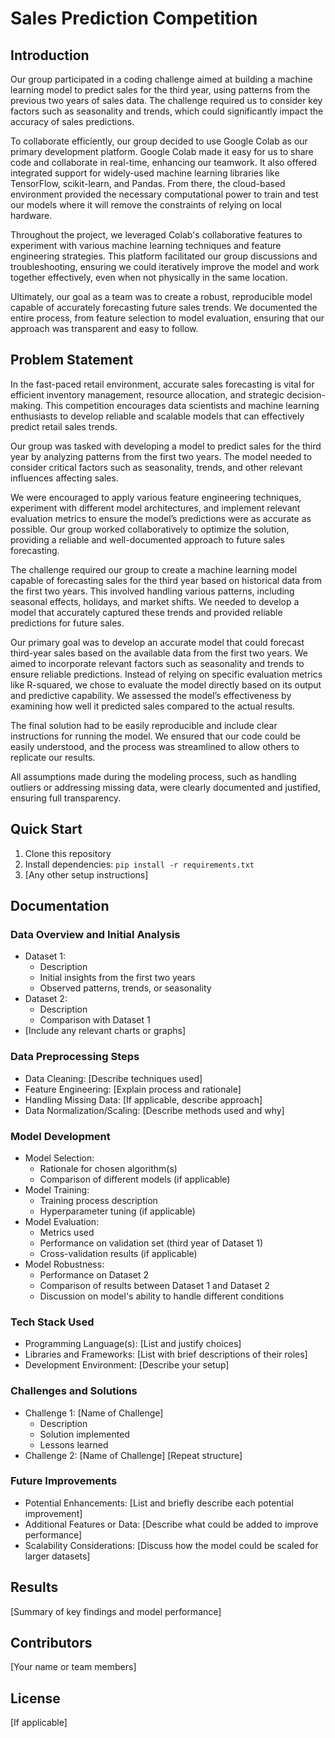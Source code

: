 # Sales Prediction Competition

## Introduction
Our group participated in a coding challenge aimed at building a machine learning model to predict sales for the third year, using patterns from the previous two years of sales data. The challenge required us to consider key factors such as seasonality and trends, which could significantly impact the accuracy of sales predictions.

To collaborate efficiently, our group decided to use Google Colab as our primary development platform. Google Colab made it easy for us to share code and collaborate in real-time, enhancing our teamwork. It also offered integrated support for widely-used machine learning libraries like TensorFlow, scikit-learn, and Pandas. From there, the cloud-based environment provided the necessary computational power to train and test our models where it will remove the constraints of relying on local hardware.

Throughout the project, we leveraged Colab's collaborative features to experiment with various machine learning techniques and feature engineering strategies. This platform facilitated our group discussions and troubleshooting, ensuring we could iteratively improve the model and work together effectively, even when not physically in the same location.

Ultimately, our goal as a team was to create a robust, reproducible model capable of accurately forecasting future sales trends. We documented the entire process, from feature selection to model evaluation, ensuring that our approach was transparent and easy to follow.

## Problem Statement
In the fast-paced retail environment, accurate sales forecasting is vital for efficient inventory management, resource allocation, and strategic decision-making. This competition encourages data scientists and machine learning enthusiasts to develop reliable and scalable models that can effectively predict retail sales trends.

Our group was tasked with developing a model to predict sales for the third year by analyzing patterns from the first two years. The model needed to consider critical factors such as seasonality, trends, and other relevant influences affecting sales.

We were encouraged to apply various feature engineering techniques, experiment with different model architectures, and implement relevant evaluation metrics to ensure the model’s predictions were as accurate as possible. Our group worked collaboratively to optimize the solution, providing a reliable and well-documented approach to future sales forecasting.

The challenge required our group to create a machine learning model capable of forecasting sales for the third year based on historical data from the first two years. This involved handling various patterns, including seasonal effects, holidays, and market shifts. We needed to develop a model that accurately captured these trends and provided reliable predictions for future sales.

Our primary goal was to develop an accurate model that could forecast third-year sales based on the available data from the first two years. We aimed to incorporate relevant factors such as seasonality and trends to ensure reliable predictions. Instead of relying on specific evaluation metrics like R-squared, we chose to evaluate the model directly based on its output and predictive capability. We assessed the model’s effectiveness by examining how well it predicted sales compared to the actual results.

The final solution had to be easily reproducible and include clear instructions for running the model. We ensured that our code could be easily understood, and the process was streamlined to allow others to replicate our results. 

All assumptions made during the modeling process, such as handling outliers or addressing missing data, were clearly documented and justified, ensuring full transparency.

## Quick Start
1. Clone this repository
2. Install dependencies: `pip install -r requirements.txt`
3. [Any other setup instructions]

## Documentation

### Data Overview and Initial Analysis
- Dataset 1:
  - Description
  - Initial insights from the first two years
  - Observed patterns, trends, or seasonality
- Dataset 2:
  - Description
  - Comparison with Dataset 1
- [Include any relevant charts or graphs]

### Data Preprocessing Steps
- Data Cleaning: [Describe techniques used]
- Feature Engineering: [Explain process and rationale]
- Handling Missing Data: [If applicable, describe approach]
- Data Normalization/Scaling: [Describe methods used and why]

### Model Development
- Model Selection:
  - Rationale for chosen algorithm(s)
  - Comparison of different models (if applicable)
- Model Training:
  - Training process description
  - Hyperparameter tuning (if applicable)
- Model Evaluation:
  - Metrics used
  - Performance on validation set (third year of Dataset 1)
  - Cross-validation results (if applicable)
- Model Robustness:
  - Performance on Dataset 2
  - Comparison of results between Dataset 1 and Dataset 2
  - Discussion on model's ability to handle different conditions

### Tech Stack Used
- Programming Language(s): [List and justify choices]
- Libraries and Frameworks: [List with brief descriptions of their roles]
- Development Environment: [Describe your setup]

### Challenges and Solutions
- Challenge 1: [Name of Challenge]
  - Description
  - Solution implemented
  - Lessons learned
- Challenge 2: [Name of Challenge]
  [Repeat structure]

### Future Improvements
- Potential Enhancements: [List and briefly describe each potential improvement]
- Additional Features or Data: [Describe what could be added to improve performance]
- Scalability Considerations: [Discuss how the model could be scaled for larger datasets]

## Results
[Summary of key findings and model performance]

## Contributors
[Your name or team members]

## License
[If applicable]
